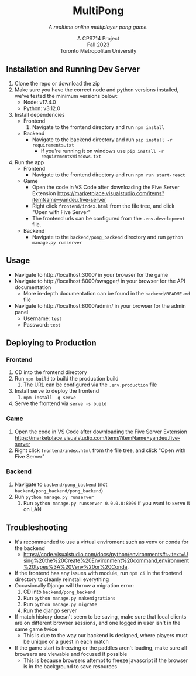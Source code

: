 <h1 align="center">MultiPong</h1>

  <p align="center" >
    <i>A realtime online multiplayer pong game.</i>
    <br>
  </p>

<p align="center">
    A CPS714 Project
    <br>
    Fall 2023
    <br>
    Toronto Metropolitan University
</p>

## Installation and Running Dev Server

1. Clone the repo or download the zip
2. Make sure you have the correct node and python versions installed, we've tested the minimum versions below:
   - Node: v17.4.0
   - Python: v3.12.0
3. Install dependencies
   - Frontend
     1. Navigate to the frontend directory and run `npm install`
   - Backend
     - Navigate to the backend directory and run `pip install -r requirements.txt`
       - If you're running it on windows use `pip install -r requirementsWindows.txt`
4. Run the app
   - Frontend
     - Navigate to the frontend directory and run `npm run start-react`
   - Game
     - Open the code in VS Code after downloading the Five Server Extension https://marketplace.visualstudio.com/items?itemName=yandeu.five-server
     - Right click `frontend/index.html` from the file tree, and click "Open with Five Server"
     - The frontend urls can be configured from the `.env.development` file.
   - Backend
     - Navigate to the `backend/pong_backend` directory and run `python manage.py runserver`

## Usage

- Navigate to http://localhost:3000/ in your browser for the game
- Navigate to http://localhost:8000/swagger/ in your browser for the API documentation
  - More in-depth documentation can be found in the `backend/README.md` file
- Navigate to http://localhost:8000/admin/ in your browser for the admin panel
  - Username: `test`
  - Password: `test`

## Deploying to Production

### Frontend

1. CD into the frontend directory
2. Run `npm build` to build the production build
   1. The URL can be configured via the `.env.production` file
3. Install serve to deploy the frontend
   1. `npm install -g serve`
4. Serve the frontend via `serve -s build`

### Game

1. Open the code in VS Code after downloading the Five Server Extension https://marketplace.visualstudio.com/items?itemName=yandeu.five-server
2. Right click `frontend/index.html` from the file tree, and click "Open with Five Server"

### Backend

1. Navigate to `backend/pong_backend` (not `backend/pong_backend/pong_backend`)
2. Run `python manage.py runserver`
   1. Run `python manage.py runserver 0.0.0.0:8000` if you want to serve it on LAN

## Troubleshooting

- It's recommended to use a virtual enviroment such as venv or conda for the backend
  - https://code.visualstudio.com/docs/python/environments#:~:text=Using%20the%20Create%20Environment%20command,environment%20types%3A%20Venv%20or%20Conda.
- If the frontend has any issues with module, run `npm ci` in the frontend directory to cleanly reinstall everything
- Occasionally Django will thrrow a migration error:
  1. CD into `backend/pong_backend`
  2. Run `python manage.py makemigrations`
  3. Run `python manage.py migrate`
  4. Run the django server
- If match history doesn't seem to be saving, make sure that local clients are on different browser sessions, and one logged in user isn't in the same game twice
  - This is due to the way our backend is designed, where players must be unique or a guest in each match
- If the game start is freezing or the paddles aren't loading, make sure all browsers are viewable and focused if possible
  - This is because browsers attempt to freeze javascript if the browser is in the background to save resources
